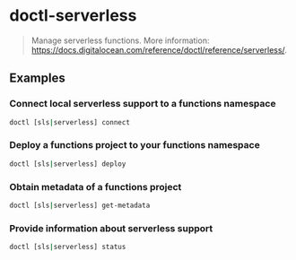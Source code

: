 # doctl-serverless

> Manage serverless functions. More information: <https://docs.digitalocean.com/reference/doctl/reference/serverless/>.

## Examples

### Connect local serverless support to a functions namespace

```bash
doctl [sls|serverless] connect
```

### Deploy a functions project to your functions namespace

```bash
doctl [sls|serverless] deploy
```

### Obtain metadata of a functions project

```bash
doctl [sls|serverless] get-metadata
```

### Provide information about serverless support

```bash
doctl [sls|serverless] status
```
